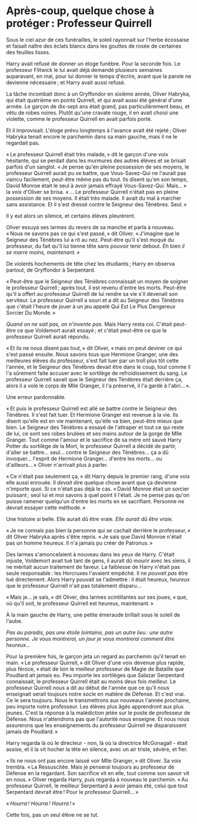 # Après-coup, quelque chose à protéger : Professeur Quirrell


Sous le ciel azur de ces funérailles, le soleil rayonnait sur l'herbe
écossaise et faisait naître des éclats blancs dans les gouttes de rosée
de certaines des feuilles lisses.

Harry avait refusé de donner un éloge funèbre. Pour la seconde fois. Le
professeur Flitwick le lui avait déjà demandé plusieurs semaines
auparavant, en mai, pour lui donner le temps d'écrire, avant que la
parole ne devienne nécessaire ; et Harry avait aussi refusé.

La tâche incombait donc à un Gryffondor en sixième année, Oliver
Habryka, qui était quatrième en points Quirrell, et qui avait aussi été
général d'une armée. Le garçon de dix-sept ans était grand, pas
particulièrement beau, et vêtu de robes noires. Plutôt qu'une cravate
rouge, il en avait choisi une violette, comme le professeur Quirrell en
avait parfois porté.

Et il improvisait. L'éloge prévu longtemps à l'avance avait été rejeté ;
Oliver Habryka tenait encore le parchemin dans sa main gauche, mais il
ne le regardait pas.

« Le professeur Quirrell était très malade, » dit le garçon d'une voix
hésitante, qui se perdait dans les murmures des autres élèves et se
brisait parfois d'un sanglot. « Je pense qu'en pleine possession de ses
moyens, le professeur Quirrell aurait pu se battre, que Vous-Savez-Qui
ne l'aurait pas vaincu facilement, peut-être même pas du tout. Ils
disent qu'en son temps, David Monroe était le seul à avoir jamais
effrayé Vous-Savez-Qui. Mais… » la voix d'Oliver se brisa. « … Le
professeur Quirrell n'était pas en pleine possession de ses moyens. Il
était très malade. Il avait du mal à marcher sans assistance. Et il
s'est dressé contre le Seigneur des Ténèbres. Seul. »

Il y eut alors un silence, et certains élèves pleurèrent.

Oliver essuya ses larmes du revers de sa manche et parla à nouveau.
« Nous ne savons pas ce qui s'est passé, » dit Oliver. « J'imagine que le
Seigneur des Ténèbres lui a rit au nez. Peut-être qu'il s'est moqué du
professeur, du fait qu'il lui tienne tête sans pouvoir tenir debout. Eh
bien *il se marre moins, maintenant.* »

De violents hochements de tête chez les étudiants ; Harry en observa
partout, de Gryffondor à Serpentard.

« Peut-être que le Seigneur des Ténèbres connaissait un moyen de soigner
le professeur Quirrell ; après tout, il est revenu d'entre les morts.
Peut-être qu'il a offert au professeur Quirrell de lui rendre sa vie
s'il devenait son serviteur. Le professeur Quirrell a souri et a dit au
Seigneur des Ténèbres que c'était l'heure de jouer à un jeu appelé Qui
Est Le Plus Dangereux Sorcier Du Monde. »

*Quand on ne sait pas, on n'invente pas.* Mais Harry resta coi. C'était
peut-être ce que Voldemort aurait essayé ; et c'était peut-être ce que
le professeur Quirrell aurait répondu.

« Et ils ne nous disent pas tout, » dit Oliver, « mais on peut deviner ce
qui s'est passé ensuite. Nous savons tous que Hermione Granger, une des
meilleures élèves du professeur, s'est fait tuer par un troll plus tôt
cette l'année, et le Seigneur des Ténèbres devait être dans le coup,
tout comme il l'a sûrement faite accuser avec le sortilège de
refroidissement du sang. Le professeur Quirrell savait que le Seigneur
des Ténèbres était derrière ça, alors il a volé le corps de Mlle
Granger, il l'a préservé, il l'a gardé à l'abri… ».

Une erreur pardonnable.

« Et puis le professeur Quirrell est allé se battre contre le Seigneur
des Ténèbres. Il s'est fait tuer. Et Hermione Granger est revenue à la
vie. Ils disent qu'elle est en vie maintenant, qu'elle va bien,
peut-être mieux que bien. Le Seigneur des Ténèbres a essayé de
l'attraper et tout ce qui reste de lui, ce sont ses robes brulées et ses
mains autour de la gorge de Mlle Granger. Tout comme l'amour et le
sacrifice de sa mère ont sauvé Harry Potter du sortilège de la Mort, le
professeur Quirrell a décidé de partir, d'aller se battre… seul… contre
le Seigneur des Ténèbres… ça a dû invoquer… l'esprit de Hermione
Granger… d'entre les morts… ou d'ailleurs… » Oliver n'arrivait plus à
parler.

« Ce n'était pas seulement ça, » dit Harry depuis le premier rang, d'une
voix elle aussi enrouée. Il *devait* dire quelque chose avant que ça
devienne n'importe quoi. Si ce n'était pas déjà le cas. « David Monroe
était un sorcier puissant ; seul lui et moi savons à quel point il
l'était. Je ne pense pas qu'on puisse ramener quelqu'un d'entre les
morts en se sacrifiant. Personne ne devrait essayer cette méthode. »

Une histoire si belle. Elle aurait dû être vraie. *Elle aurait dû être
vraie.*

« Je ne connais pas bien la personne qui se cachait derrière le
professeur, » dit Oliver Habryka après s'être repris. « Je sais que David
Monroe n'était pas un homme heureux. Il n'a jamais pu créer de
Patronus. »

Des larmes s'amoncelaient à nouveau dans les yeux de Harry. C'était
injuste, Voldemort avait tué tant de gens, il aurait dû mourir avec les
siens, il ne méritait aucun traitement de faveur. La faiblesse de Harry
n'était pas seule responsable : les Horcruxes l'avaient empêché. Il ne
*pouvait pas* être tué directement. Alors Harry pouvait se l'admettre :
il était heureux, *heureux* que le professeur Quirrell n'ait pas
totalement disparu…

« Mais je… je sais, » dit Oliver, des larmes scintillantes sur ses joues,
« que, où qu'il soit, le professeur Quirrell est heureux, maintenant. »

À la main gauche de Harry, une petite émeraude brillait sous le soleil
de l'aube.

*Pas au paradis, pas une étoile lointaine, pas un autre lieu : une autre
personne. Je vous montrerai, un jour je vous montrerai comment être
heureux…*

Pour la première fois, le garçon jeta un regard au parchemin qu'il
tenait en main. « Le professeur Quirrell, » dit Oliver d'une voix devenue
plus rapide, plus féroce, « était de loin le meilleur professeur de Magie
de Bataille que Poudlard ait jamais eu. Peu importe les sortilèges que
Salazar Serpentard connaissait, le professeur Quirrell était au moins
deux fois meilleur. Le professeur Quirrell nous a dit au début de
l'année que ce qu'il nous enseignait serait toujours notre socle en
matière de Défense. Et c'est vrai. Ce le sera toujours. Nous le
transmettrons aux nouveaux l'année prochaine, peu importe notre
professeur. Les élèves plus âgés apprendront aux plus jeunes. C'est la
réponse à la malédiction jetée sur le poste de professeur de Défense.
Nous n'attendrons pas que l'autorité nous enseigne. Et nous nous
assurerons que les enseignements du professeur Quirrell ne disparaissent
jamais de Poudlard. »

Harry regarda là où le directeur - non, là où la directrice McGonagall -
était assise, et il la vit hocher la tête en silence, avec un air
triste, sévère, et fier.

« Ils ne nous ont pas encore laissé voir Mlle Granger, » dit Oliver. Sa
voix trembla. « La Ressuscitée. Mais je penserai toujours au professeur
de Défense en la regardant. Son sacrifice vit en elle, tout comme son
savoir vit en nous. » Oliver regarda Harry, puis regarda à nouveau le
parchemin. « Au professeur Quirrell, le meilleur Serpentard à avoir
jamais été, celui que tout Serpentard devrait être ! Pour le professeur
Quirrell… »

« *Hourra ! Hourra ! Hourra !* »

Cette fois, pas un seul élève ne se tut.


